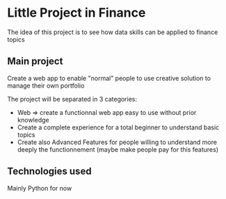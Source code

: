 # Little Project in Finance

The idea of this project is to see how data skills can be applied to finance topics

## Main project

Create a web app to enable "normal" people to use creative solution to manage their own portfolio

The project will be separated in 3 categories:

- Web => create a functionnal web app easy to use without prior knowledge
- Create a complete experience for a total beginner to understand basic topics
- Create also Advanced Features for people willing to understand more deeply the functionnement (maybe make people pay for this features)

## Technologies used

Mainly Python for now
